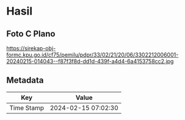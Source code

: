 # Hasil

## Foto C Plano

https://sirekap-obj-formc.kpu.go.id/cf75/pemilu/pdpr/33/02/21/20/06/3302212006001-20240215-014043--f87f3f8d-dd1d-439f-a4d4-6a4153758cc2.jpg


## Metadata

| Key        | Value               |
| ---------- | ------------------- |
| Time Stamp | 2024-02-15 07:02:30 |



